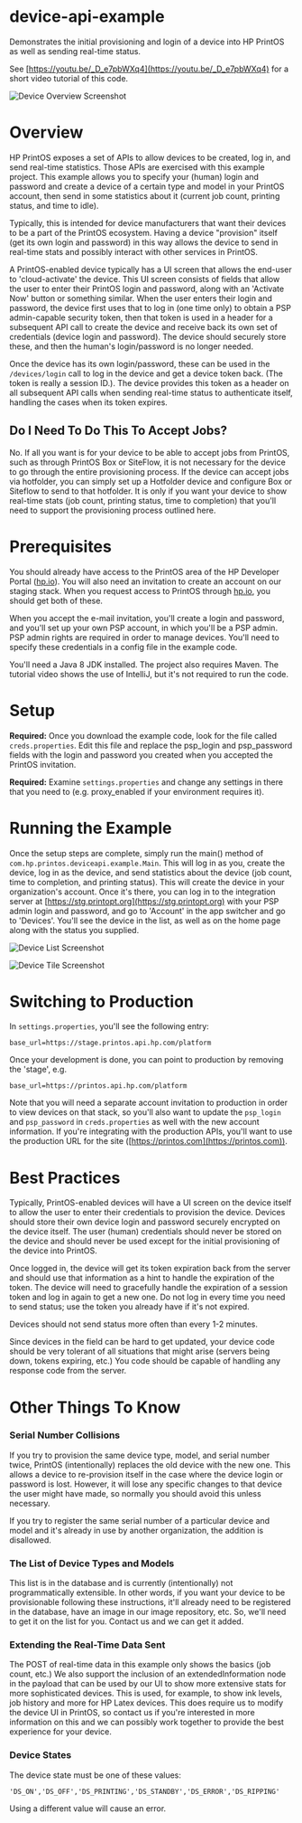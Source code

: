 # device-api-example
Demonstrates the initial provisioning and login of a device into HP PrintOS as well as sending real-time status.

See [https://youtu.be/_D_e7pbWXq4](https://youtu.be/_D_e7pbWXq4) for a short video tutorial of this code.

![Device Overview Screenshot](https://raw.githubusercontent.com/printos/device-api-example/master/etc/images/device_overview.png)

# Overview
HP PrintOS exposes a set of APIs to allow devices to be created, log in, and send real-time statistics.  Those
APIs are exercised with this example project.  This example allows you to specify your (human) login and password
and create a device of a certain type and model in your PrintOS account, then send in some statistics about it
(current job count, printing status, and time to idle).

Typically, this is intended for device manufacturers that want their devices to be a part of the PrintOS ecosystem.
Having a device "provision" itself (get its own login and password) in this way allows the device to send in real-time
stats and possibly interact with other services in PrintOS.

A PrintOS-enabled device typically has a UI screen that allows the end-user to 'cloud-activate' the device.  This UI screen
consists of fields that allow the user to enter their PrintOS login and password, along with an 'Activate Now' button or something
similar.  When the user enters their login and password, the device first uses that to log in (one time only) to obtain
a PSP admin-capable security token, then that token is used in a header for a subsequent API call to create the device and 
receive back its own set of credentials (device login and password).  The device should securely store these, and then
the human's login/password is no longer needed.

Once the device has its own login/password, these can be used in the `/devices/login` call to log in the device and 
get a device token back.  (The token is really a session ID.).  The device provides this token as a header on all subsequent
API calls when sending real-time status to authenticate itself, handling the cases when its token expires.

## Do I Need To Do This To Accept Jobs?
No.  If all you want is for your device to be able to accept jobs from PrintOS, such as through PrintOS Box or SiteFlow,
it is not necessary for the device to go through the entire provisioning process.  If the device can accept jobs via
hotfolder, you can simply set up a Hotfolder device and configure Box or Siteflow to send to that hotfolder.  It is 
only if you want your device to show real-time stats (job count, printing status, time to completion) that you'll
need to support the provisioning process outlined here.

# Prerequisites
You should already have access to the PrintOS area of the HP Developer Portal ([hp.io](http://hp.io)).  You will also need an
invitation to create an account on our staging stack.  When you request access to PrintOS through [hp.io](http://hp.io), you
should get both of these.

When you accept the e-mail invitation, you'll create a login and password, and you'll set up your own PSP account,
in which you'll be a PSP admin.  PSP admin rights are required in order to manage devices.  You'll need to specify 
these credentials in a config file in the example code.

You'll need a Java 8 JDK installed.  The project also requires Maven.  The tutorial video shows the use of IntelliJ, but it's not required to run the code.

# Setup
**Required:** Once you download the example code, look for the file called `creds.properties`.  Edit this file and replace the
psp_login and psp_password fields with the login and password you created when you accepted the PrintOS invitation.

**Required:** Examine `settings.properties` and change any settings in there that you need to (e.g. proxy_enabled if
your environment requires it).  

# Running the Example
Once the setup steps are complete, simply run the main() method of `com.hp.printos.deviceapi.example.Main`.  This will
log in as you, create the device, log in as the device, and send statistics about the device (job count, time to
completion, and printing status).  This will create the device in your organization's account.  Once it's there, you
can log in to the integration server at  [https://stg.printopt.org](https://stg.printopt.org) with your PSP admin login 
and password, and go to 'Account'
in the app switcher and go to 'Devices'.  You'll see the device in the list, as well as on the home page along with
the status you supplied.

![Device List Screenshot](https://raw.githubusercontent.com/printos/device-api-example/master/etc/images/device_list.png)

![Device Tile Screenshot](https://raw.githubusercontent.com/printos/device-api-example/master/etc/images/device_tile.png)

# Switching to Production
In `settings.properties`, you'll see the following entry:

```
base_url=https://stage.printos.api.hp.com/platform
```

Once your development is done, you can point to production by removing the 'stage', e.g.

```
base_url=https://printos.api.hp.com/platform
```

Note that you will need a separate account invitation to production in order to view devices on that stack, so you'll
also want to update the `psp_login` and `psp_password` in `creds.properties` as well with the new account information.
If you're integrating with the production APIs, you'll want to use the production URL for the site
([https://printos.com](https://printos.com)).

# Best Practices
Typically, PrintOS-enabled devices will have a UI screen on the device itself to allow the user to enter their
credentials to provision the device.  Devices should store their own device login and password securely encrypted
on the device itself.  The user (human) credentials should never be stored on the device and should never be used
except for the initial provisioning of the device into PrintOS.

Once logged in, the device will get its token expiration back from the server and should use that information as a
hint to handle the expiration of the token.  The device will need to gracefully handle the expiration of a session
token and log in again to get a new one.  Do not log in every time you need to send status; use the token you already
have if it's not expired.

Devices should not send status more often than every 1-2 minutes.

Since devices in the field can be hard to get updated, your device code should be very tolerant of all situations
that might arise (servers being down, tokens expiring, etc.)  You code should be capable of handling any response
code from the server.

# Other Things To Know

### Serial Number Collisions
If you try to provision the same device type, model, and serial number twice,
PrintOS (intentionally) replaces the old device with the new one.  This allows a device to re-provision itself
in the case where the device login or password is lost.  However, it will lose any specific changes to that device
the user might have made, so normally you should avoid this unless necessary.

If you try to register the same serial number of a particular device and model and it's already in use by another
organization, the addition is disallowed.

### The List of Device Types and Models
This list is in the database and is currently (intentionally) not programmatically extensible.  In other words, if
you want your device to be provisionable following these instructions, it'll already need to be registered in the
database, have an image in our image repository, etc.  So, we'll need to get it on the list for you.  Contact us
and we can get it added.

### Extending the Real-Time Data Sent
The POST of real-time data in this example only shows the basics (job count, etc.)  We also support the inclusion
of an extendedInformation node in the payload that can be used by our UI to show more extensive stats for more
sophisticated devices.  This is used, for example, to show ink levels, job history and more for HP Latex devices.
This does require us to modify the device UI in PrintOS, so contact us if you're interested in more information
on this and we can possibly work together to provide the best experience for your device.

### Device States
The device state must be one of these values:

```
'DS_ON','DS_OFF','DS_PRINTING','DS_STANDBY','DS_ERROR','DS_RIPPING'
```

Using a different value will cause an error.
